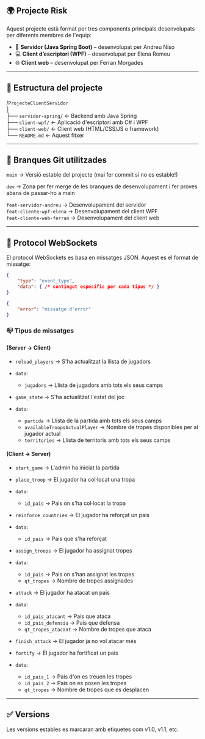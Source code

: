 ## 🌍 Projecte Risk

Aquest projecte està format per tres components principals desenvolupats per diferents membres de l'equip:

*   🧠 **Servidor (Java Spring Boot)** – desenvolupat per Andreu Niso
*   💻 **Client d’escriptori (WPF)** – desenvolupat per Elena Romeu
*   🌐 **Client web** – desenvolupat per Ferran Morgades

---

## 📁 Estructura del projecte

/`ProjecteClientServidor`  
│  
├── `servidor-spring/` ← Backend amb Java Spring  
├── `client-wpf/` ← Aplicació d'escriptori amb C# i WPF  
├── `client-web/` ← Client web (HTML/CSS/JS o framework)  
└── `README.md` ← Aquest fitxer

---

## 🔀 Branques Git utilitzades

`main` → Versió estable del projecte (mai fer commit si no es estable!)

`dev` → Zona per fer merge de les branques de desenvolupament i fer proves abans de passar-ho a main

`feat-servidor-andreu` → Desenvolupament del servidor  
`feat-cliente-wpf-elena` → Desenvolupament del client WPF  
`feat-cliente-web-ferran` → Desenvolupament del client web

---

## 📝 Protocol WebSockets
El protocol WebSockets es basa en missatges JSON. Aquest es el format de missatge:

```json
{
    "type": "event_type",
    "data": { /* contingut específic per cada tipus */ }
}
```

```json
{
    "error": "missatge d'error"
}
```

### 📪 Tipus de missatges 
#### (Server → Client)

*   `reload_players` → S'ha actualitzat la llista de jugadors
*   `data`:
    *   `jugadors` → Llista de jugadors amb tots els seus camps


*   `game_state` → S'ha actualitzat l'estat del joc
*   `data`:
    *   `partida` → Llista de la partida amb tots els seus camps
    *   `availableTroopsActualPlayer` → Nombre de tropes disponibles per al jugador actual
    *   `territories` → Llista de territoris amb tots els seus camps

#### (Client → Server)

*   `start_game` → L'admin ha iniciat la partida


*   `place_troop` → El jugador ha col·locat una tropa
*  `data`:
    *   `id_pais` → Pais on s'ha col·locat la tropa


*   `reinforce_countries` → El jugador ha reforçat un pais
*   `data`:
    *   `id_pais` → Pais que s'ha reforçat


*   `assign_troops` → El jugador ha assignat tropes
*   `data`:
    *   `id_pais` → Pais on s'han assignat les tropes
    *   `qt_tropes` → Nombre de tropes assignades


*   `attack` → El jugador ha atacat un pais
*   `data`:
    *   `id_pais_atacant` → Pais que ataca
    *   `id_pais_defensiu` → Pais que defensa
    *   `qt_tropes_atacant` → Nombre de tropes que ataca


*   `finish_attack` → El jugador ja no vol atacar més


*   `fortify` → El jugador ha fortificat un pais
*   `data`:
     *   `id_pais_1` → Pais d'on es treuen les tropes
     *   `id_pais_2` → Pais on es posen les tropes
     *   `qt_tropes` → Nombre de tropes que es desplacen
---

## ✅ Versions

Les versions estables es marcaran amb etiquetes com v1.0, v1.1, etc.
